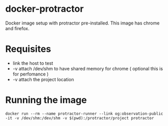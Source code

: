 # docker-protractor
Docker image setup with protractor pre-installed. This image has chrome and firefox.

# Requisites
* link the host to test
* -v attach /dev/shm to have shared memory for chrome ( optional this is for perfomance )
* -v attach the project location

# Running the image
```
docker run --rm --name protractor-runner --link og:observation-public -it -v /dev/shm:/dev/shm -v $(pwd):/protractor/project protractor
```
